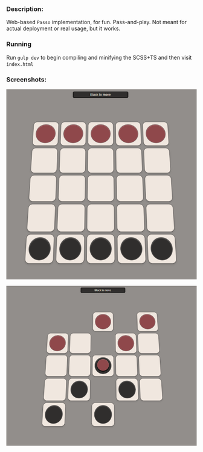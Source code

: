 ### Description:
Web-based `Passo` implementation, for fun. Pass-and-play. Not meant for actual deployment or real usage, but it works.

### Running
Run `gulp dev` to  begin compiling and minifying the SCSS+TS and then visit `index.html`

### Screenshots:

![](docs/img/passo-1.png)

![](docs/img/passo-2.png)